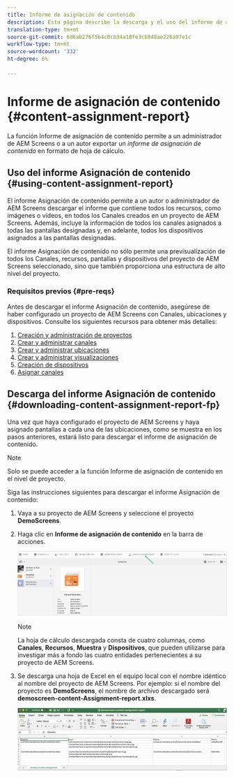 ```yaml
---
title: Informe de asignación de contenido
description: Esta página describe la descarga y el uso del informe de asignación de contenido.
translation-type: tm+mt
source-git-commit: 6d6ab276f5b4c0cb34a18fe3cb848ae226a97e1c
workflow-type: tm+mt
source-wordcount: '332'
ht-degree: 6%

---
```



# Informe de asignación de contenido {#content-assignment-report}

La función Informe de asignación de contenido permite a un administrador de AEM Screens o a un autor exportar un *informe de asignación de contenido* en formato de hoja de cálculo.

## Uso del informe Asignación de contenido {#using-content-assignment-report}

El informe Asignación de contenido permite a un autor o administrador de AEM Screens descargar el informe que contiene todos los recursos, como imágenes o vídeos, en todos los Canales creados en un proyecto de AEM Screens. Además, incluye la información de todos los canales asignados a todas las pantallas designadas y, en adelante, todos los dispositivos asignados a las pantallas designadas.

El informe Asignación de contenido no sólo permite una previsualización de todos los Canales, recursos, pantallas y dispositivos del proyecto de AEM Screens seleccionado, sino que también proporciona una estructura de alto nivel del proyecto.


### Requisitos previos {#pre-reqs}

Antes de descargar el informe Asignación de contenido, asegúrese de haber configurado un proyecto de AEM Screens con Canales, ubicaciones y dispositivos.
Consulte los siguientes recursos para obtener más detalles:

1. [Creación y administración de proyectos](/help/user-guide/creating-a-screens-project.md)
1. [Crear y administrar canales](/help/user-guide/managing-channels.md)
1. [Crear y administrar ubicaciones](/help/user-guide/managing-locations.md)
1. [Crear y administrar visualizaciones](/help/user-guide/managing-displays.md)
1. [Creación de dispositivos](/help/user-guide/managing-devices.md)
1. [Asignar canales](/help/user-guide/channel-assignment-latest-fp.md) 


## Descarga del informe Asignación de contenido {#downloading-content-assignment-report-fp}

Una vez que haya configurado el proyecto de AEM Screens y haya asignado pantallas a cada una de las ubicaciones, como se muestra en los pasos anteriores, estará listo para descargar el informe de asignación de contenido.

>[!NOTE]
>Solo se puede acceder a la función Informe de asignación de contenido en el nivel de proyecto.

Siga las instrucciones siguientes para descargar el informe Asignación de contenido:

1. Vaya a su proyecto de AEM Screens y seleccione el proyecto **DemoScreens**.

1. Haga clic en **Informe de asignación de contenido** en la barra de acciones.

   ![image](/help/user-guide/assets/content-assignment-report/can-download.png)

   >[!NOTE]
   >La hoja de cálculo descargada consta de cuatro columnas, como **Canales**, **Recursos**, **Muestra** y **Dispositivos**, que pueden utilizarse para investigar más a fondo las cuatro entidades pertenecientes a su proyecto de AEM Screens.

1. Se descarga una hoja de Excel en el equipo local con el nombre idéntico al nombre del proyecto de AEM Screens. Por ejemplo: si el nombre del proyecto es **DemoScreens**, el nombre de archivo descargado será **demoscreen-content-Assignment-report.xlxs**.

   ![image](/help/user-guide/assets/content-assignment-report/car-download1.png)

